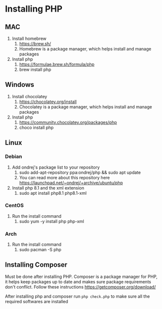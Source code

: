# Installing PHP

## MAC
1. Install homebrew
    1. https://brew.sh/
    2. Homebrew is a package manager, which helps install and manage packages
2. Install php
    1. https://formulae.brew.sh/formula/php
    2. brew install php

## Windows
1. Install chocolatey
    1. https://chocolatey.org/install
    2. Chocolatey is a package manager, which helps install and manage packages
2. Install php
    1. https://community.chocolatey.org/packages/php
    2. choco install php

## Linux

### Debian
1. Add ondrej's package list to your repository
    1. sudo add-apt-repository ppa:ondrej/php && sudo apt update
    2. You can read more about this repository here https://launchpad.net/~ondrej/+archive/ubuntu/php 
2. Install php 8.1 and the xml extension
    1. sudo apt install php8.1 php8.1-xml

### CentOS
1. Run the install command
    1. sudo yum -y install php php-xml

### Arch
1. Run the install command
    1. sudo pacman -S php


## Installing Composer
Must be done after installing PHP.
Composer is a package manager for PHP, it helps keep packages up to date and makes sure package requirements
don't conflict.
Follow these instructions https://getcomposer.org/download/


After installing php and composer run `php check.php` to make sure all the required softwares are installed